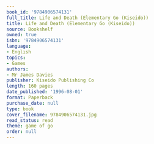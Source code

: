 ```yaml
---
book_id: '9784906574131'
full_title: Life and Death (Elementary Go (Kiseido))
title: Life and Death (Elementary Go (Kiseido))
source: Bookshelf
owned: true
isbn: '9784906574131'
language:
- English
topics:
- Games
authors:
- Mr James Davies
publisher: Kiseido Publishing Co
length: 160 pages
date_published: '1996-08-01'
format: Paperback
purchase_date: null
type: book
cover_filename: 9784906574131.jpg
read_status: read
theme: game of go
order: null
---
```



